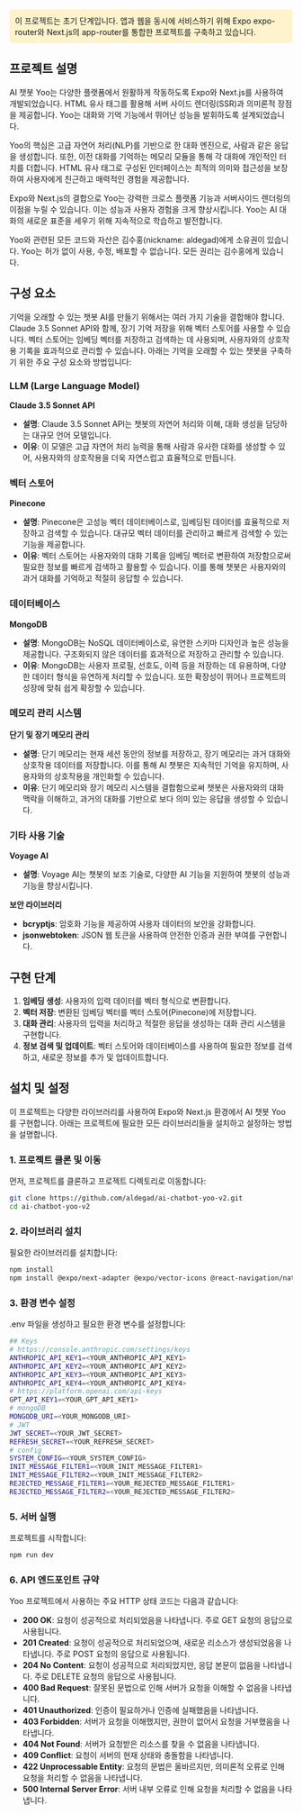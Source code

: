 <div style="background-color: #FFF3CD; padding: 10px; border-radius: 5px;">
이 프로젝트는 초기 단계입니다. 앱과 웹을 동시에 서비스하기 위해 Expo expo-router와 Next.js의 app-router를 통합한 프로젝트를 구축하고 있습니다.
</div>

## 프로젝트 설명

AI 챗봇 Yoo는 다양한 플랫폼에서 원활하게 작동하도록 Expo와 Next.js를 사용하여 개발되었습니다. HTML 유사 태그를 활용해 서버 사이드 렌더링(SSR)과 의미론적 장점을 제공합니다. Yoo는 대화와 기억 기능에서 뛰어난 성능을 발휘하도록 설계되었습니다.

Yoo의 핵심은 고급 자연어 처리(NLP)를 기반으로 한 대화 엔진으로, 사람과 같은 응답을 생성합니다. 또한, 이전 대화를 기억하는 메모리 모듈을 통해 각 대화에 개인적인 터치를 더합니다. HTML 유사 태그로 구성된 인터페이스는 최적의 의미와 접근성을 보장하여 사용자에게 친근하고 매력적인 경험을 제공합니다.

Expo와 Next.js의 결합으로 Yoo는 강력한 크로스 플랫폼 기능과 서버사이드 렌더링의 이점을 누릴 수 있습니다. 이는 성능과 사용자 경험을 크게 향상시킵니다. Yoo는 AI 대화의 새로운 표준을 세우기 위해 지속적으로 학습하고 발전합니다.

Yoo와 관련된 모든 코드와 자산은 김수홍(nickname: aldegad)에게 소유권이 있습니다. Yoo는 허가 없이 사용, 수정, 배포할 수 없습니다. 모든 권리는 김수홍에게 있습니다.

## 구성 요소

기억을 오래할 수 있는 챗봇 AI를 만들기 위해서는 여러 가지 기술을 결합해야 합니다. Claude 3.5 Sonnet API와 함께, 장기 기억 저장을 위해 벡터 스토어를 사용할 수 있습니다. 벡터 스토어는 임베딩 벡터를 저장하고 검색하는 데 사용되며, 사용자와의 상호작용 기록을 효과적으로 관리할 수 있습니다. 아래는 기억을 오래할 수 있는 챗봇을 구축하기 위한 주요 구성 요소와 방법입니다:

### LLM (Large Language Model)

**Claude 3.5 Sonnet API**

- **설명**: Claude 3.5 Sonnet API는 챗봇의 자연어 처리와 이해, 대화 생성을 담당하는 대규모 언어 모델입니다.
- **이유**: 이 모델은 고급 자연어 처리 능력을 통해 사람과 유사한 대화를 생성할 수 있어, 사용자와의 상호작용을 더욱 자연스럽고 효율적으로 만듭니다.

### 벡터 스토어

**Pinecone**

- **설명**: Pinecone은 고성능 벡터 데이터베이스로, 임베딩된 데이터를 효율적으로 저장하고 검색할 수 있습니다. 대규모 벡터 데이터를 관리하고 빠르게 검색할 수 있는 기능을 제공합니다.
- **이유**: 벡터 스토어는 사용자와의 대화 기록을 임베딩 벡터로 변환하여 저장함으로써 필요한 정보를 빠르게 검색하고 활용할 수 있습니다. 이를 통해 챗봇은 사용자와의 과거 대화를 기억하고 적절히 응답할 수 있습니다.

### 데이터베이스

**MongoDB**

- **설명**: MongoDB는 NoSQL 데이터베이스로, 유연한 스키마 디자인과 높은 성능을 제공합니다. 구조화되지 않은 데이터를 효과적으로 저장하고 관리할 수 있습니다.
- **이유**: MongoDB는 사용자 프로필, 선호도, 이력 등을 저장하는 데 유용하며, 다양한 데이터 형식을 유연하게 처리할 수 있습니다. 또한 확장성이 뛰어나 프로젝트의 성장에 맞춰 쉽게 확장할 수 있습니다.

### 메모리 관리 시스템

**단기 및 장기 메모리 관리**

- **설명**: 단기 메모리는 현재 세션 동안의 정보를 저장하고, 장기 메모리는 과거 대화와 상호작용 데이터를 저장합니다. 이를 통해 AI 챗봇은 지속적인 기억을 유지하며, 사용자와의 상호작용을 개인화할 수 있습니다.
- **이유**: 단기 메모리와 장기 메모리 시스템을 결합함으로써 챗봇은 사용자와의 대화 맥락을 이해하고, 과거의 대화를 기반으로 보다 의미 있는 응답을 생성할 수 있습니다.

### 기타 사용 기술

**Voyage AI**

- **설명**: Voyage AI는 챗봇의 보조 기술로, 다양한 AI 기능을 지원하여 챗봇의 성능과 기능을 향상시킵니다.

**보안 라이브러리**

- **bcryptjs**: 암호화 기능을 제공하여 사용자 데이터의 보안을 강화합니다.
- **jsonwebtoken**: JSON 웹 토큰을 사용하여 안전한 인증과 권한 부여를 구현합니다.

## 구현 단계

1. **임베딩 생성**: 사용자의 입력 데이터를 벡터 형식으로 변환합니다.
2. **벡터 저장**: 변환된 임베딩 벡터를 벡터 스토어(Pinecone)에 저장합니다.
3. **대화 관리**: 사용자의 입력을 처리하고 적절한 응답을 생성하는 대화 관리 시스템을 구현합니다.
4. **정보 검색 및 업데이트**: 벡터 스토어와 데이터베이스를 사용하여 필요한 정보를 검색하고, 새로운 정보를 추가 및 업데이트합니다.

## 설치 및 설정

이 프로젝트는 다양한 라이브러리를 사용하여 Expo와 Next.js 환경에서 AI 챗봇 Yoo를 구현합니다. 아래는 프로젝트에 필요한 모든 라이브러리들을 설치하고 설정하는 방법을 설명합니다.

### 1. 프로젝트 클론 및 이동

먼저, 프로젝트를 클론하고 프로젝트 디렉토리로 이동합니다:

```bash
git clone https://github.com/aldegad/ai-chatbot-yoo-v2.git
cd ai-chatbot-yoo-v2
```

### 2. 라이브러리 설치

필요한 라이브러리를 설치합니다:

```bash
npm install
npm install @expo/next-adapter @expo/vector-icons @react-navigation/native @react-navigation/stack bcryptjs jsonwebtoken
```

### 3. 환경 변수 설정

.env 파일을 생성하고 필요한 환경 변수를 설정합니다:

```bash
## Keys
# https://console.anthropic.com/settings/keys
ANTHROPIC_API_KEY1=<YOUR_ANTHROPIC_API_KEY1>
ANTHROPIC_API_KEY2=<YOUR_ANTHROPIC_API_KEY2>
ANTHROPIC_API_KEY3=<YOUR_ANTHROPIC_API_KEY3>
ANTHROPIC_API_KEY4=<YOUR_ANTHROPIC_API_KEY4>
# https://platform.openai.com/api-keys
GPT_API_KEY1=<YOUR_GPT_API_KEY1>
# mongoDB
MONGODB_URI=<YOUR_MONGODB_URI>
# JWT
JWT_SECRET=<YOUR_JWT_SECRET>
REFRESH_SECRET=<YOUR_REFRESH_SECRET>
# config
SYSTEM_CONFIG=<YOUR_SYSTEM_CONFIG>
INIT_MESSAGE_FILTER1=<YOUR_INIT_MESSAGE_FILTER1>
INIT_MESSAGE_FILTER2=<YOUR_INIT_MESSAGE_FILTER2>
REJECTED_MESSAGE_FILTER1=<YOUR_REJECTED_MESSAGE_FILTER1>
REJECTED_MESSAGE_FILTER2=<YOUR_REJECTED_MESSAGE_FILTER2>
```

### 5. 서버 실행

프로젝트를 시작합니다:

```bash
npm run dev
```

### 6. API 엔드포인트 규약

Yoo 프로젝트에서 사용하는 주요 HTTP 상태 코드는 다음과 같습니다:

- **200 OK**: 요청이 성공적으로 처리되었음을 나타냅니다. 주로 GET 요청의 응답으로 사용됩니다.
- **201 Created**: 요청이 성공적으로 처리되었으며, 새로운 리소스가 생성되었음을 나타냅니다. 주로 POST 요청의 응답으로 사용됩니다.
- **204 No Content**: 요청이 성공적으로 처리되었지만, 응답 본문이 없음을 나타냅니다. 주로 DELETE 요청의 응답으로 사용됩니다.
- **400 Bad Request**: 잘못된 문법으로 인해 서버가 요청을 이해할 수 없음을 나타냅니다.
- **401 Unauthorized**: 인증이 필요하거나 인증에 실패했음을 나타냅니다.
- **403 Forbidden**: 서버가 요청을 이해했지만, 권한이 없어서 요청을 거부했음을 나타냅니다.
- **404 Not Found**: 서버가 요청받은 리소스를 찾을 수 없음을 나타냅니다.
- **409 Conflict**: 요청이 서버의 현재 상태와 충돌함을 나타냅니다.
- **422 Unprocessable Entity**: 요청의 문법은 올바르지만, 의미론적 오류로 인해 요청을 처리할 수 없음을 나타냅니다.
- **500 Internal Server Error**: 서버 내부 오류로 인해 요청을 처리할 수 없음을 나타냅니다.
